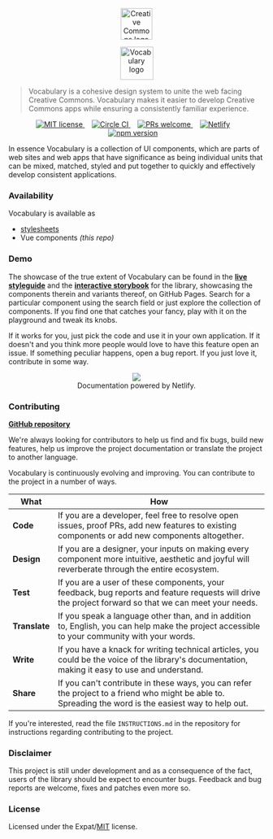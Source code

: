 <p align="center">
  <a href="https://creativecommons.org/" class="readme-cc-logo">
    <img 
      alt="Creative Commons logo" 
      src="https://raw.githubusercontent.com/creativecommons/vue-vocabulary/master/readme_assets/cc_logo.png"
      height="62px"/>
  </a>
</p>
<p align="center">
  <a href="https://creativecommons.github.io/vue-vocabulary/" class="readme-vocabulary-logo">
    <img 
      alt="Vocabulary logo" 
      src="https://raw.githubusercontent.com/creativecommons/vue-vocabulary/master/readme_assets/vocabulary_logo.svg?sanitize=true"
      height="65px"/>
  </a>
</p>

> Vocabulary is a cohesive design system to unite the web facing Creative 
> Commons. Vocabulary makes it easier to develop Creative Commons apps while
> ensuring a consistently familiar experience.

<p align="center">
  <a 
    href="https://github.com/creativecommons/vue-vocabulary/blob/master/LICENSE"
    style="margin-right: 1em;">
    <img alt="MIT license" src="https://img.shields.io/github/license/creativecommons/vue-vocabulary.svg?color=brightgreen"/>
  </a>
  <a 
    href="https://circleci.com/gh/creativecommons/vue-vocabulary/tree/master"
    style="margin-right: 1em;">
    <img alt="Circle CI" src="https://circleci.com/gh/creativecommons/vue-vocabulary/tree/master.svg?style=shield"/>
  </a>
  <a 
    href="https://github.com/creativecommons/vue-vocabulary/blob/master/CONTRIBUTING.md"
    style="margin-right: 1em;">
    <img alt="PRs welcome" src="https://img.shields.io/badge/PRs-welcome-brightgreen.svg"/>
  </a>
  <a 
    href="https://cc-vue-vocabulary.netlify.com"
    style="margin-right: 1em;">
    <img alt="Netlify" src="https://img.shields.io/netlify/fcee0dba-9c91-450d-96e5-82494e6b3af9"/>
  </a>
  <a
    href="https://www.npmjs.com/package/@creativecommons/vue-vocabulary"
    style="margin-right: 1em;">
    <img alt="npm version" src="https://img.shields.io/npm/v/@creativecommons/vue-vocabulary?color=brightgreen"/>
  </a>
</p>

In essence Vocabulary is a collection of UI components, which are parts of 
web sites and web apps that have significance as being individual units that
can be mixed, matched, styled and put together to quickly and effectively 
develop consistent applications.


### Availability

Vocabulary is available as
- [stylesheets](https://github.com/creativecommons/vocabulary)
- Vue components _(this repo)_


### Demo

The showcase of the true extent of Vocabulary can be found in the
**[live styleguide](https://vue-vocabulary.netlify.com/styleguide)**
and the
**[interactive storybook](https://vue-vocabulary.netlify.com/storybook)**
for the library, showcasing the components therein and variants thereof, on GitHub
Pages. Search for a particular component using the search field or just explore
the collection of components. If you find one that catches your fancy, play with
it on the playground and tweak its knobs.

If it works for you, just pick the code and use it in your own application. If 
it doesn't and you think more people would love to have this feature open an 
issue. If something peculiar happens, open a bug report. If you just love it,
contribute in some way.

<p align="center">
  <a href="https://www.netlify.com">
    <img src="https://www.netlify.com/img/global/badges/netlify-light.svg"/>
  </a>
  <br/>
  Documentation powered by Netlify.
</p>

### Contributing


**[GitHub repository](https://github.com/creativecommons/vue-vocabulary")**

We're always looking for contributors to help us find and fix bugs, build new 
features, help us improve the project documentation or translate the project to
another language.

Vocabulary is continuously evolving and improving. You can contribute to the
project in a number of ways.

| What | How |
|-|-|
| **Code**      | If you are a developer, feel free to resolve open issues, proof PRs, add new features to existing components or add new components altogether. |
| **Design**    | If you are a designer, your inputs on making every component more intuitive, aesthetic and joyful will reverberate through the entire ecosystem. |
| **Test**      | If you are a user of these components, your feedback, bug reports and feature requests will drive the project forward so that we can meet your needs. |
| **Translate** | If you speak a language other than, and in addition to, English, you can help make the project accessible to your community with your words. |
| **Write**     | If you have a knack for writing technical articles, you could be the voice of the library's documentation, making it easy to use and understand. |
| **Share**     | If you can't contribute in these ways, you can refer the project to a friend who might be able to. Spreading the word is the easiest way to help out. |

If you're interested, read the file `INSTRUCTIONS.md` in the 
repository for instructions regarding contributing to the project.


### Disclaimer

This project is still under development and as a consequence of the fact, users
of the library should be expect to encounter bugs. Feedback and bug reports are
welcome, fixes and patches even more so.


### License

Licensed under the Expat/[MIT](http://www.opensource.org/licenses/MIT) license.
